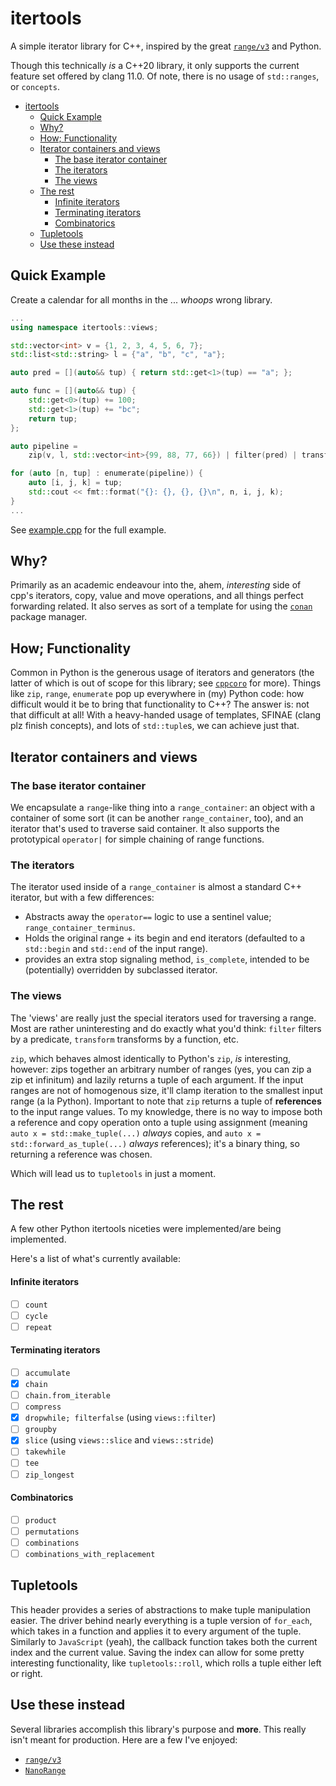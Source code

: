# itertools

A simple iterator library for C++, inspired by the great
[`range/v3`](https://github.com/ericniebler/range-v3) and Python.

Though this technically _is_ a C++20 library, it only supports the current feature set
offered by clang 11.0. Of note, there is no usage of `std::ranges`, or `concepts`.

- [itertools](#itertools)
  - [Quick Example](#quick-example)
  - [Why?](#why)
  - [How; Functionality](#how-functionality)
  - [Iterator containers and views](#iterator-containers-and-views)
    - [The base iterator container](#the-base-iterator-container)
    - [The iterators](#the-iterators)
    - [The views](#the-views)
  - [The rest](#the-rest)
      - [Infinite iterators](#infinite-iterators)
      - [Terminating iterators](#terminating-iterators)
      - [Combinatorics](#combinatorics)
  - [Tupletools](#tupletools)
  - [Use these instead](#use-these-instead)

## Quick Example

Create a calendar for all months in the ... _whoops_ wrong library.

```c++
...
using namespace itertools::views;

std::vector<int> v = {1, 2, 3, 4, 5, 6, 7};
std::list<std::string> l = {"a", "b", "c", "a"};

auto pred = [](auto&& tup) { return std::get<1>(tup) == "a"; };

auto func = [](auto&& tup) {
    std::get<0>(tup) += 100;
    std::get<1>(tup) += "bc";
    return tup;
};

auto pipeline =
    zip(v, l, std::vector<int>{99, 88, 77, 66}) | filter(pred) | transform(func);

for (auto [n, tup] : enumerate(pipeline)) {
    auto [i, j, k] = tup;
    std::cout << fmt::format("{}: {}, {}, {}\n", n, i, j, k);
}
...
```

See [example.cpp](tests/example.cpp) for the full example.

## Why?

Primarily as an academic endeavour into the, ahem, _interesting_ side of cpp's
iterators, copy, value and move operations, and all things perfect forwarding related.
It also serves as sort of a template for using the [`conan`](https://conan.io) package
manager.

## How; Functionality

Common in Python is the generous usage of iterators and generators (the latter of which
is out of scope for this library; see
[`cppcoro`](https://github.com/lewissbaker/cppcoro) for more). Things like `zip`,
`range`, `enumerate` pop up everywhere in (my) Python code: how difficult would it be to
bring that functionality to C++? The answer is: not that difficult at all! With a
heavy-handed usage of templates, SFINAE (clang plz finish concepts), and lots of
`std::tuple`s, we can achieve just that.

## Iterator containers and views

### The base iterator container

We encapsulate a `range`-like thing into a `range_container`: an object with a container
of some sort (it can be another `range_container`, too), and an iterator that's used to
traverse said container. It also supports the prototypical `operator|` for simple
chaining of range functions.

### The iterators

The iterator used inside of a `range_container` is almost a standard C++ iterator, but
with a few differences:

-   Abstracts away the `operator==` logic to use a sentinel value;
    `range_container_terminus`.
-   Holds the original range + its begin and end iterators (defaulted to a `std::begin`
    and `std::end` of the input range).
-   provides an extra stop signaling method, `is_complete`, intended to be (potentially)
    overridden by subclassed iterator.

### The views

The 'views' are really just the special iterators used for traversing a range. Most are
rather uninteresting and do exactly what you'd think: `filter` filters by a predicate,
`transform` transforms by a function, etc.

`zip`, which behaves almost identically to Python's `zip`, _is_ interesting, however:
zips together an arbitrary number of ranges (yes, you can zip a zip et infinitum) and
lazily returns a tuple of each argument. If the input ranges are not of homogenous size,
it'll clamp iteration to the smallest input range (a la Python). Important to note that
`zip` returns a tuple of **references** to the input range values. To my knowledge,
there is no way to impose both a reference and copy operation onto a tuple using
assignment (meaning `auto x = std::make_tuple(...)` _always_ copies, and
`auto x = std::forward_as_tuple(...)` _always_ references); it's a binary thing, so
returning a reference was chosen.

Which will lead us to `tupletools` in just a moment.

## The rest

A few other Python itertools niceties were implemented/are being implemented.

Here's a list of what's currently available:

#### Infinite iterators

-   [ ] `count`
-   [ ] `cycle`
-   [ ] `repeat`

#### Terminating iterators

-   [ ] `accumulate`
-   [x] `chain`
-   [ ] `chain.from_iterable`
-   [ ] `compress`
-   [x] `dropwhile; filterfalse` (using `views::filter`)
-   [ ] `groupby`
-   [x] `slice` (using `views::slice` and `views::stride`)
-   [ ] `takewhile`
-   [ ] `tee`
-   [ ] `zip_longest`

#### Combinatorics

-   [ ] `product`
-   [ ] `permutations`
-   [ ] `combinations`
-   [ ] `combinations_with_replacement`

## Tupletools

This header provides a series of abstractions to make tuple manipulation easier. The
driver behind nearly everything is a tuple version of `for_each`, which takes in a
function and applies it to every argument of the tuple. Similarly to `JavaScript`
(yeah), the callback function takes both the current index and the current value. Saving
the index can allow for some pretty interesting functionality, like `tupletools::roll`,
which rolls a tuple either left or right.

## Use these instead

Several libraries accomplish this library's purpose and **more**. This really isn't
meant for production. Here are a few I've enjoyed:

-   [`range/v3`](https://github.com/ericniebler/range-v3)
-   [`NanoRange`](https://github.com/tcbrindle/NanoRange)
